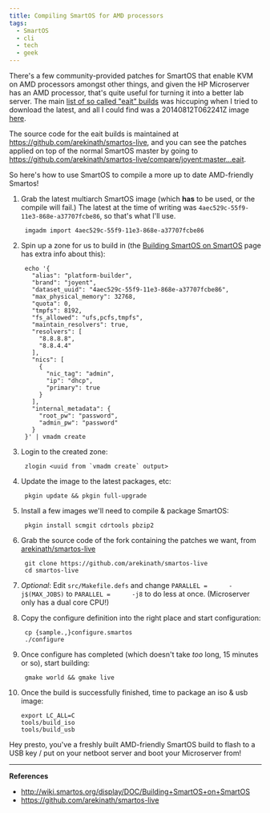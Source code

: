 ```yaml
---
title: Compiling SmartOS for AMD processors
tags:
  - SmartOS
  - cli
  - tech
  - geek
---
```


There's a few community-provided patches for SmartOS that enable KVM on AMD processors amongst other things, and given the HP Microserver has an AMD processor, that's quite useful for turning it into a better lab server. The main [list of so called "eait" builds][eait builds] was hiccuping when I tried to download the latest, and all I could find was a 20140812T062241Z image [here][eait mirror].

[eait builds]: http://imgapi.uqcloud.net/builds
[eait mirror]: http://builds.smartos.skylime.net

The source code for the eait builds is maintained at <https://github.com/arekinath/smartos-live>, and you can see the patches applied on top of the normal SmartOS master by going to <https://github.com/arekinath/smartos-live/compare/joyent:master...eait>.

So here's how to use SmartOS to compile a more up to date AMD-friendly Smartos!

1. Grab the latest multiarch SmartOS image (which **has** to be used, or the compile will fail.) The latest at the time of writing was `4aec529c-55f9-11e3-868e-a37707fcbe86`, so that's what I'll use.

        imgadm import 4aec529c-55f9-11e3-868e-a37707fcbe86

2. Spin up a zone for us to build in (the [Building SmartOS on SmartOS](http://wiki.smartos.org/display/DOC/Building+SmartOS+on+SmartOS) page has extra info about this):

        echo '{
          "alias": "platform-builder",
          "brand": "joyent",
          "dataset_uuid": "4aec529c-55f9-11e3-868e-a37707fcbe86",
          "max_physical_memory": 32768,
          "quota": 0,
          "tmpfs": 8192,
          "fs_allowed": "ufs,pcfs,tmpfs",
          "maintain_resolvers": true,
          "resolvers": [
            "8.8.8.8",
            "8.8.4.4"
          ],
          "nics": [
            {
              "nic_tag": "admin",
              "ip": "dhcp",
              "primary": true
            }
          ],
          "internal_metadata": {
            "root_pw": "password",
            "admin_pw": "password"
          }
        }' | vmadm create

3. Login to the created zone:

        zlogin <uuid from `vmadm create` output>

4. Update the image to the latest packages, etc:

        pkgin update && pkgin full-upgrade

5. Install a few images we'll need to compile & package SmartOS:

        pkgin install scmgit cdrtools pbzip2

6. Grab the source code of the fork containing the patches we want, from [arekinath/smartos-live](https://github.com/arekinath/smartos-live)

        git clone https://github.com/arekinath/smartos-live
        cd smartos-live

7. *Optional*: Edit `src/Makefile.defs` and change `PARALLEL =      -j$(MAX_JOBS)` to `PARALLEL =      -j8` to do less at once. (Microserver only has a dual core CPU!)

8. Copy the configure definition into the right place and start configuration:

        cp {sample.,}configure.smartos
        ./configure

9. Once configure has completed (which doesn't take *too* long, 15 minutes or so), start building:

        gmake world && gmake live

10. Once the build is successfully finished, time to package an iso & usb image:

        export LC_ALL=C
        tools/build_iso
        tools/build_usb

Hey presto, you've a freshly built AMD-friendly SmartOS build to flash to a USB key / put on your netboot server and boot your Microserver from!

* * *

**References**

* <http://wiki.smartos.org/display/DOC/Building+SmartOS+on+SmartOS>
* <https://github.com/arekinath/smartos-live>

